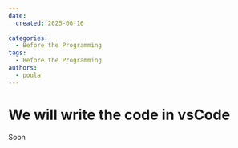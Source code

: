 ```yaml
---
date:
  created: 2025-06-16
  
categories:
  - Before the Programming  
tags:
  - Before the Programming
authors:
  - poula      
---
```

# We will write the code in vsCode



<!-- more -->


Soon
